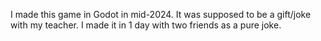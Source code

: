 I made this game in Godot in mid-2024.
It was supposed to be a gift/joke with my teacher.
I made it in 1 day with two friends as a pure joke.
